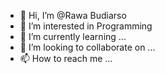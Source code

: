 - 👋 Hi, I’m @Rawa Budiarso
- 👀 I’m interested in Programming
- 🌱 I’m currently learning ...
- 💞️ I’m looking to collaborate on ...
- 📫 How to reach me ...

<!---
Guwai/Guwai is a ✨ special ✨ repository because its `README.md` (this file) appears on your GitHub profile.
You can click the Preview link to take a look at your changes.
--->
